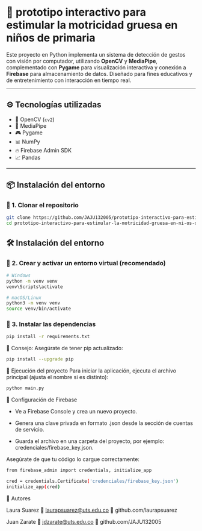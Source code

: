 # 🧠 prototipo interactivo para estimular la motricidad gruesa en niños de primaria

Este proyecto en Python implementa un sistema de detección de gestos con visión por computador, utilizando **OpenCV** y **MediaPipe**, complementado con **Pygame** para visualización interactiva y conexión a **Firebase** para almacenamiento de datos. Diseñado para fines educativos y de entretenimiento con interacción en tiempo real.

---

## ⚙️ Tecnologías utilizadas

- 🎥 OpenCV (`cv2`)
- 🧠 MediaPipe
- 🎮 Pygame
- 📊 NumPy
- 🔥 Firebase Admin SDK
- 📈 Pandas

---

## 📦 Instalación del entorno

### 🔹 1. Clonar el repositorio

```bash
git clone https://github.com/JAJU132005/prototipo-interactivo-para-estimular-la-motricidad-gruesa-en-ni-os-de-primaria.git
cd prototipo-interactivo-para-estimular-la-motricidad-gruesa-en-ni-os-de-primaria
```
## 🛠️ Instalación del entorno

### 🔹 2. Crear y activar un entorno virtual (recomendado)

```bash
# Windows
python -m venv venv
venv\Scripts\activate

# macOS/Linux
python3 -m venv venv
source venv/bin/activate
```
### 🔹 3. Instalar las dependencias
```bash
pip install -r requirements.txt
```
📌 Consejo: Asegúrate de tener pip actualizado:
```bash
pip install --upgrade pip
```
🚀 Ejecución del proyecto
Para iniciar la aplicación, ejecuta el archivo principal (ajusta el nombre si es distinto):
```bash
python main.py
```
🔐 Configuración de Firebase
- Ve a Firebase Console y crea un nuevo proyecto.

- Genera una clave privada en formato .json desde la sección de cuentas de servicio.

- Guarda el archivo en una carpeta del proyecto, por ejemplo: credenciales/firebase_key.json.

Asegúrate de que tu código lo cargue correctamente:
```bash
from firebase_admin import credentials, initialize_app

cred = credentials.Certificate('credenciales/firebase_key.json')
initialize_app(cred)
```
👥 Autores

Laura Suarez
📧 laurapsuarez@uts.edu.co
🔗 github.com/laurapsuarez

Juan Zarate
📧 jdzarate@uts.edu.co
🔗 github.com/JAJU132005
